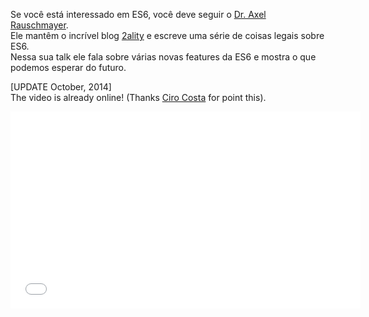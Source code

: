 <!--
layout: post
title: O que podemos esperar do novo JavaScript
date: 2014-08-29T03:04:03.666Z
comments: true
published: true
keywords: talks
description: Slides da palestra do Dr. Axel Rauschmayer sobre o que podemos esperar da nova versão do JavaScript
categories: talks, videos
-->
<!--more-->
Se você está interessado em ES6, você deve seguir o [Dr. Axel Rauschmayer](https://twitter.com/rauschma).  
Ele mantêm o incrível blog [2ality](http://www.2ality.com/) e escreve uma série de coisas legais sobre ES6.  
Nessa sua talk ele fala sobre várias novas features da ES6 e mostra o que podemos esperar do futuro.  
<script async class="speakerdeck-embed" data-id="4126347010d6013231af66d414c0f9a8" data-ratio="1.33333333333333" src="//speakerdeck.com/assets/embed.js"></script>  

[UPDATE October, 2014]  
The video is already online! (Thanks [Ciro Costa](https://github.com/cirocosta) for point this).  
<iframe width="560" height="315" src="//www.youtube.com/embed/G21rdWfa_as" frameborder="0" allowfullscreen></iframe>
